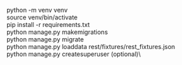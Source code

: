 python -m venv venv\
source venv/bin/activate\
pip install -r requirements.txt\
python manage.py makemigrations\
python manage.py migrate\
python manage.py loaddata rest/fixtures/rest_fixtures.json\
python manage.py createsuperuser (optional)\